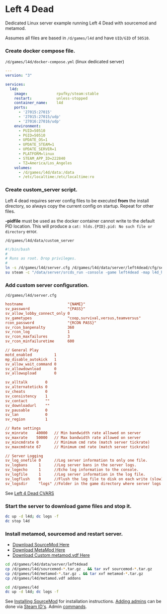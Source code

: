 # Left 4 Dead
Dedicated Linux server example running Left 4 Dead with sourcemod and metamod.

Assumes all files are based in `/d/games/l4d` and have
`UID/GID` of `50510`.

### Create docker compose file.
`/d/games/l4d/docker-compose.yml` (linux dedicated server)
``` yaml
---
version: "3"

services:
  l4d:
    image:             rpufky/steam:stable
    restart:           unless-stopped
    container_name:    l4d
    ports:
      - '27015:27015'
      - '27015:27015/udp'
      - '27016:27016/udp'
    environment:
      - PUID=50510
      - PGID=50510
      - UPDATE_OS=1
      - UPDATE_STEAM=1
      - UPDATE_SERVER=1
      - PLATFORM=linux
      - STEAM_APP_ID=222840
      - TZ=America/Los_Angeles
    volumes:
      - /d/games/l4d/data:/data
      - /etc/localtime:/etc/localtime:ro

```

### Create custom_server script.
Left 4 dead requires server config files to be executed **from** the install
directory, so always copy the current config on startup. Repeat for other
files.

**-pidfile** must be used as the docker container cannot write to the default
PID location. This will produce a `cat: hlds.{PID}.pid: No such file or
directory` error.

`/d/games/l4d/data/custom_server`
``` bash
#!/bin/bash
#
# Runs as root. Drop privileges.
#
ln -s /d/games/l4d/server.cfg /d/games/l4d/data/server/left4dead/cfg/server.cfg 2> /dev/null
su steam -c "/data/server/srcds_run -console -game left4dead -map l4d_hospital01_apartment -port 27015 +maxplayers 4 -nohltv +exec /data/server/left4dead/cfg/server.cfg -pidfile /data/server/l4d.pid"
```

### Add custom server configuration.
`/d/games/l4d/server.cfg`
``` ini
hostname                    "{NAME}"
sv_password                 "{PASS}"
sv_allow_lobby_connect_only 0
sv_gametypes                "coop,survival,versus,teamversus"
rcon_password               "{RCON PASS}"
sv_rcon_banpenalty          360
sv_rcon_log                 1
sv_rcon_maxfailures         3
sv_rcon_minfailuretime      600

// General Play
motd_enabled          1
mp_disable_autokick   1    
sv_allow_wait_command 0
sv_allowdownload      0
sv_allowupload        0

sv_alltalk        0
sv_alternateticks 0
sv_cheats         0
sv_consistency    1
sv_contact        ""
sv_downloadurl    ""
sv_pausable       0
sv_lan            0
sv_region         1

// Rate settings
sv_minrate    40000   // Min bandwidth rate allowed on server
sv_maxrate    50000   // Max bandwidth rate allowed on server
sv_mincmdrate 0       // Minimum cmd rate (match server tickrate)
sv_maxcmdrate 67      // Minimum cmd rate (match server tickrate)

// Server Logging
sv_log_onefile 0      //Log server information to only one file.
sv_logbans     1      //Log server bans in the server logs.
sv_logecho     1      //Echo log information to the console.
sv_logfile     1      //Log server information in the log file.
sv_logflush    0      //Flush the log file to disk on each write (slow).
sv_logsdir     "logs" //Folder in the game directory where server logs will be stored.
```
See [Left 4 Dead CVARS](https://developer.valvesoftware.com/wiki/List_of_L4D_Cvars)

### Start the server to download game files and stop it.
``` bash
dc up -d l4d; dc logs -f
dc stop l4d
```

### Install metamod, sourcemod and restart server.
* [Download SourceMod Here](https://www.sourcemod.net/)
* [Download MetaMod Here](http://www.sourcemm.net/)
* [Download Custom metamod.vdf Here](https://www.metamodsource.net/vdf)

``` bash
cd /d/games/l4d/data/server/left4dead
cp /d/games/l4d/sourcemod-*.tar.gz . && tar xvf sourcemod-*.tar.gz
cp /d/games/l4d/metamod-*.tar.gz . && tar xvf metamod-*.tar.gz
cp /d/games/l4d/metamod.vdf addons

cd /d/games/l4d
dc up -d l4d; dc logs -f
```

See [Installing SourceMod](https://wiki.alliedmods.net/Installing_SourceMod) for
installation instructions. [Adding admins](https://wiki.alliedmods.net/Adding_Admins_(SourceMod))
can be done via [Steam ID's](https://steamid.io/). Admin [commands](https://wiki.alliedmods.net/Admin_Commands_(SourceMod)).

